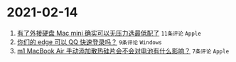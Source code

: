 # 2021-02-14

1. [有了外接硬盘 Mac mini 确实可以无压力选最低配了](https://www.v2ex.com/t/753250) `11条评论` `Apple`
1. [你们的 edge 可以 QQ 快速登录吗？](https://www.v2ex.com/t/753246) `9条评论` `Windows`
1. [m1 MacBook Air 手动添加散热硅片会不会对电池有什么影响？](https://www.v2ex.com/t/753247) `7条评论` `Apple`
